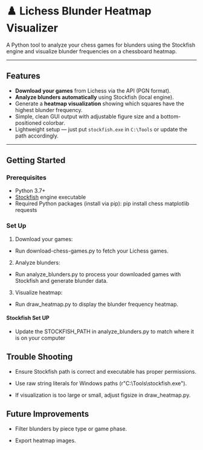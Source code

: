 # ♟️ Lichess Blunder Heatmap Visualizer

A Python tool to analyze your chess games for blunders using the Stockfish engine and visualize blunder frequencies on a chessboard heatmap.

---

## Features

- **Download your games** from Lichess via the API (PGN format).  
- **Analyze blunders automatically** using Stockfish (local engine).  
- Generate a **heatmap visualization** showing which squares have the highest blunder frequency.  
- Simple, clean GUI output with adjustable figure size and a bottom-positioned colorbar.  
- Lightweight setup — just put `stockfish.exe` in `C:\Tools` or update the path accordingly.

---

## Getting Started

### Prerequisites

- Python 3.7+  
- [Stockfish](https://stockfishchess.org/download/) engine executable  
- Required Python packages (install via pip): pip install chess matplotlib requests


### Set Up
1. Download your games:
 - Run download-chess-games.py to fetch your Lichess games.

2. Analyze blunders:
 - Run analyze_blunders.py to process your downloaded games with Stockfish and generate blunder data.

3. Visualize heatmap:
 - Run draw_heatmap.py to display the blunder frequency heatmap.

#### Stockfish Set UP
- Update the STOCKFISH_PATH in analyze_blunders.py to match where it is on your computer

## Trouble Shooting
- Ensure Stockfish path is correct and executable has proper permissions.

- Use raw string literals for Windows paths (r"C:\Tools\stockfish.exe").

- If visualization is too large or small, adjust figsize in draw_heatmap.py.

## Future Improvements
- Filter blunders by piece type or game phase.

- Export heatmap images.